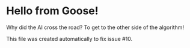 # Hello from Goose!

Why did the AI cross the road? To get to the other side of the algorithm!

This file was created automatically to fix issue #10.
